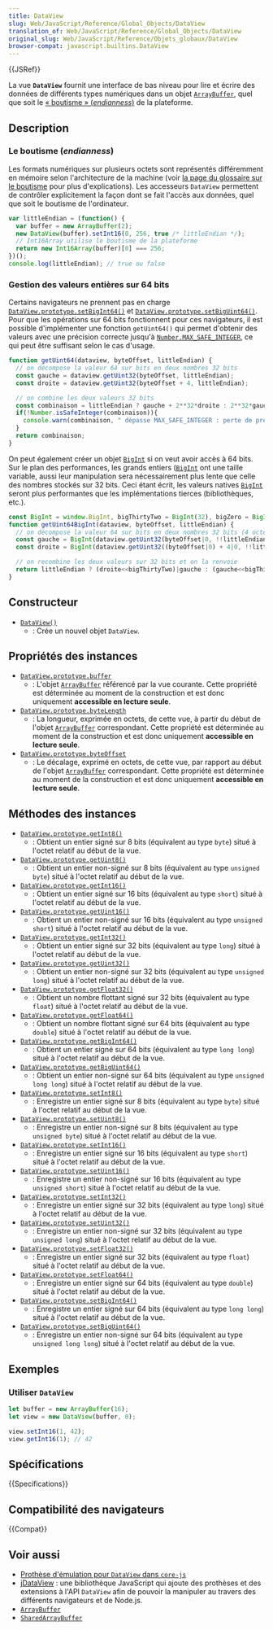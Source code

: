 ```yaml
---
title: DataView
slug: Web/JavaScript/Reference/Global_Objects/DataView
translation_of: Web/JavaScript/Reference/Global_Objects/DataView
original_slug: Web/JavaScript/Reference/Objets_globaux/DataView
browser-compat: javascript.builtins.DataView
---
```

{{JSRef}}

La vue **`DataView`** fournit une interface de bas niveau pour lire et écrire des données de différents types numériques dans un objet [`ArrayBuffer`](/fr/docs/Web/JavaScript/Reference/Global_Objects/ArrayBuffer), quel que soit le [«&nbsp;boutisme&nbsp;» (<i lang="en">endianness</i>)](https://fr.wikipedia.org/wiki/Boutisme) de la plateforme.

## Description

### Le boutisme (<i lang="en">endianness</i>)

Les formats numériques sur plusieurs octets sont représentés différemment en mémoire selon l'architecture de la machine (voir [la page du glossaire sur le boutisme](/fr/docs/Glossary/Endianness) pour plus d'explications). Les accesseurs `DataView` permettent de contrôler explicitement la façon dont se fait l'accès aux données, quel que soit le boutisme de l'ordinateur.

```js
var littleEndian = (function() {
  var buffer = new ArrayBuffer(2);
  new DataView(buffer).setInt16(0, 256, true /* littleEndian */);
  // Int16Array utilise le boutisme de la plateforme
  return new Int16Array(buffer)[0] === 256;
})();
console.log(littleEndian); // true ou false
```

### Gestion des valeurs entières sur 64 bits

Certains navigateurs ne prennent pas en charge [`DataView.prototype.setBigInt64()`](/fr/docs/Web/JavaScript/Reference/Global_Objects/DataView/setBigInt64) et [`DataView.prototype.setBigUint64()`](/fr/docs/Web/JavaScript/Reference/Global_Objects/DataView/setBigUint64). Pour que les opérations sur 64 bits fonctionnent pour ces navigateurs, il est possible d'implémenter une fonction `getUint64()` qui permet d'obtenir des valeurs avec une précision correcte jusqu'à [`Number.MAX_SAFE_INTEGER`](/fr/docs/Web/JavaScript/Reference/Global_Objects/Number/MAX_SAFE_INTEGER), ce qui peut être suffisant selon le cas d'usage.

```js
function getUint64(dataview, byteOffset, littleEndian) {
  // on décompose la valeur 64 sur bits en deux nombres 32 bits
  const gauche = dataview.getUint32(byteOffset, littleEndian);
  const droite = dataview.getUint32(byteOffset + 4, littleEndian);

  // on combine les deux valeurs 32 bits
  const combinaison = littleEndian ? gauche + 2**32*droite : 2**32*gauche + droite;
  if(!Number.isSafeInteger(combinaison)){
    console.warn(combinaison, " dépasse MAX_SAFE_INTEGER : perte de précision !");
  }
  return combinaison;
}
```

On peut également créer un objet [`BigInt`](/fr/docs/Web/JavaScript/Reference/Global_Objects/BigInt) si on veut avoir accès à 64 bits. Sur le plan des performances, les grands entiers ([`BigInt`](/fr/docs/Web/JavaScript/Reference/Global_Objects/BigInt) ont une taille variable, aussi leur manipulation sera nécessairement plus lente que celle des nombres stockés sur 32 bits. Ceci étant écrit, les valeurs natives [`BigInt`](/fr/docs/Web/JavaScript/Reference/Global_Objects/BigInt) seront plus performantes que les implémentations tierces (bibliothèques, etc.).

```js
const BigInt = window.BigInt, bigThirtyTwo = BigInt(32), bigZero = BigInt(0);
function getUint64BigInt(dataview, byteOffset, littleEndian) {
  // on décompose la valeur 64 sur bits en deux nombres 32 bits (4 octets)
  const gauche = BigInt(dataview.getUint32(byteOffset|0, !!littleEndian)>>>0);
  const droite = BigInt(dataview.getUint32((byteOffset|0) + 4|0, !!littleEndian)>>>0);

  // on recombine les deux valeurs sur 32 bits et on la renvoie
  return littleEndian ? (droite<<bigThirtyTwo)|gauche : (gauche<<bigThirtyTwo)|droite;
}
```

## Constructeur

- [`DataView()`](/fr/docs/Web/JavaScript/Reference/Global_Objects/DataView/DataView)
  - : Crée un nouvel objet `DataView`.

## Propriétés des instances

- [`DataView.prototype.buffer`](/fr/docs/Web/JavaScript/Reference/Global_Objects/DataView/buffer)
  - : L'objet [`ArrayBuffer`](/fr/docs/Web/JavaScript/Reference/Global_Objects/ArrayBuffer) référencé par la vue courante. Cette propriété est déterminée au moment de la construction et est donc uniquement **accessible en lecture seule**.
- [`DataView.prototype.byteLength`](/fr/docs/Web/JavaScript/Reference/Global_Objects/DataView/byteLength)
  - : La longueur, exprimée en octets, de cette vue, à partir du début de l'objet [`ArrayBuffer`](/fr/docs/Web/JavaScript/Reference/Global_Objects/ArrayBuffer) correspondant. Cette propriété est déterminée au moment de la construction et est donc uniquement **accessible en lecture seule**.
- [`DataView.prototype.byteOffset`](/fr/docs/Web/JavaScript/Reference/Global_Objects/DataView/byteOffset)
  - : Le décalage, exprimé en octets, de cette vue, par rapport au début de l'objet [`ArrayBuffer`](/fr/docs/Web/JavaScript/Reference/Global_Objects/ArrayBuffer) correspondant. Cette propriété est déterminée au moment de la construction et est donc uniquement **accessible en lecture seule**.

## Méthodes des instances

- [`DataView.prototype.getInt8()`](/fr/docs/Web/JavaScript/Reference/Global_Objects/DataView/getInt8)
  - : Obtient un entier signé sur 8 bits (équivalent au type `byte`) situé à l'octet relatif au début de la vue.
- [`DataView.prototype.getUint8()`](/fr/docs/Web/JavaScript/Reference/Global_Objects/DataView/getUint8)
  - : Obtient un entier non-signé sur 8 bits (équivalent au type `unsigned byte`) situé à l'octet relatif au début de la vue.
- [`DataView.prototype.getInt16()`](/fr/docs/Web/JavaScript/Reference/Global_Objects/DataView/getInt16)
  - : Obtient un entier signé sur 16 bits (équivalent au type `short`) situé à l'octet relatif au début de la vue.
- [`DataView.prototype.getUint16()`](/fr/docs/Web/JavaScript/Reference/Global_Objects/DataView/getUint16)
  - : Obtient un entier non-signé sur 16 bits (équivalent au type `unsigned short`) situé à l'octet relatif au début de la vue.
- [`DataView.prototype.getInt32()`](/fr/docs/Web/JavaScript/Reference/Global_Objects/DataView/getInt32)
  - : Obtient un entier signé sur 32 bits (équivalent au type `long`) situé à l'octet relatif au début de la vue.
- [`DataView.prototype.getUint32()`](/fr/docs/Web/JavaScript/Reference/Global_Objects/DataView/getUint32)
  - : Obtient un entier non-signé sur 32 bits (équivalent au type `unsigned long`) situé à l'octet relatif au début de la vue.
- [`DataView.prototype.getFloat32()`](/fr/docs/Web/JavaScript/Reference/Global_Objects/DataView/getFloat32)
  - : Obtient un nombre flottant signé sur 32 bits (équivalent au type `float`) situé à l'octet relatif au début de la vue.
- [`DataView.prototype.getFloat64()`](/fr/docs/Web/JavaScript/Reference/Global_Objects/DataView/getFloat64)
  - : Obtient un nombre flottant signé sur 64 bits (équivalent au type `double`) situé à l'octet relatif au début de la vue.
- [`DataView.prototype.getBigInt64()`](/fr/docs/Web/JavaScript/Reference/Global_Objects/DataView/getBigInt64)
  - : Obtient un entier signé sur 64 bits (équivalent au type `long long`) situé à l'octet relatif au début de la vue.
- [`DataView.prototype.getBigUint64()`](/fr/docs/Web/JavaScript/Reference/Global_Objects/DataView/getBigUint64)
  - : Obtient un entier non-signé sur 64 bits (équivalent au type `unsigned long long`) situé à l'octet relatif au début de la vue.
- [`DataView.prototype.setInt8()`](/fr/docs/Web/JavaScript/Reference/Global_Objects/DataView/setInt8)
  - : Enregistre un entier signé sur 8 bits (équivalent au type `byte`) situé à l'octet relatif au début de la vue.
- [`DataView.prototype.setUint8()`](/fr/docs/Web/JavaScript/Reference/Global_Objects/DataView/setUint8)
  - : Enregistre un entier non-signé sur 8 bits (équivalent au type `unsigned byte`) situé à l'octet relatif au début de la vue.
- [`DataView.prototype.setInt16()`](/fr/docs/Web/JavaScript/Reference/Global_Objects/DataView/setInt16)
  - : Enregistre un entier signé sur 16 bits (équivalent au type `short`) situé à l'octet relatif au début de la vue.
- [`DataView.prototype.setUint16()`](/fr/docs/Web/JavaScript/Reference/Global_Objects/DataView/setUint16)
  - : Enregistre un entier non-signé sur 16 bits (équivalent au type `unsigned short`) situé à l'octet relatif au début de la vue.
- [`DataView.prototype.setInt32()`](/fr/docs/Web/JavaScript/Reference/Global_Objects/DataView/setInt32)
  - : Enregistre un entier signé sur 32 bits (équivalent au type `long`) situé à l'octet relatif au début de la vue.
- [`DataView.prototype.setUint32()`](/fr/docs/Web/JavaScript/Reference/Global_Objects/DataView/setUint32)
  - : Enregistre un entier non-signé sur 32 bits (équivalent au type `unsigned long`) situé à l'octet relatif au début de la vue.
- [`DataView.prototype.setFloat32()`](/fr/docs/Web/JavaScript/Reference/Global_Objects/DataView/setFloat32)
  - : Enregistre un entier signé sur 32 bits (équivalent au type `float`) situé à l'octet relatif au début de la vue.
- [`DataView.prototype.setFloat64()`](/fr/docs/Web/JavaScript/Reference/Global_Objects/DataView/setFloat64)
  - : Enregistre un entier signé sur 64 bits (équivalent au type `double`) situé à l'octet relatif au début de la vue.
- [`DataView.prototype.setBigInt64()`](/fr/docs/Web/JavaScript/Reference/Global_Objects/DataView/setBigInt64)
  - : Enregistre un entier signé sur 64 bits (équivalent au type `long long`) situé à l'octet relatif au début de la vue.
- [`DataView.prototype.setBigUint64()`](/fr/docs/Web/JavaScript/Reference/Global_Objects/DataView/setBigUint64)
  - : Enregistre un entier non-signé sur 64 bits (équivalent au type `unsigned long long`) situé à l'octet relatif au début de la vue.

## Exemples

### Utiliser `DataView`

```js
let buffer = new ArrayBuffer(16);
let view = new DataView(buffer, 0);

view.setInt16(1, 42);
view.getInt16(1); // 42
```

## Spécifications

{{Specifications}}

## Compatibilité des navigateurs

{{Compat}}

## Voir aussi

- [Prothèse d'émulation pour `DataView` dans `core-js`](https://github.com/zloirock/core-js#ecmascript-typed-arrays)
- [jDataView](https://github.com/jDataView/jDataView)&nbsp;: une bibliothèque JavaScript qui ajoute des prothèses et des extensions à l'API `DataView` afin de pouvoir la manipuler au travers des différents navigateurs et de Node.js.
- [`ArrayBuffer`](/fr/docs/Web/JavaScript/Reference/Global_Objects/ArrayBuffer)
- [`SharedArrayBuffer`](/fr/docs/Web/JavaScript/Reference/Global_Objects/SharedArrayBuffer)
